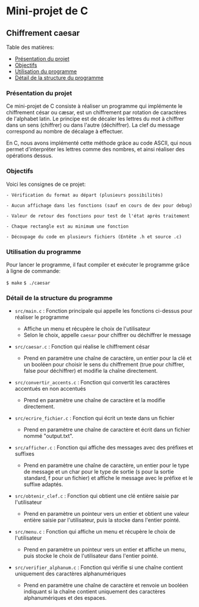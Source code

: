 # Mini-projet de C
## Chiffrement caesar

Table des matières:
- [Présentation du projet]()
- [Objectifs]()
- [Utilisation du programme]()
- [Détail de la structure du programme]()

### Présentation du projet

Ce mini-projet de C consiste à réaliser un programme qui implémente le chiffrement césar ou cæsar, est un chiffrement par rotation de caractères de l'alphabet latin. Le principe est de décaler les lettres du mot à chiffrer dans un sens (chiffrer) ou dans l'autre (déchiffrer). La clef du message correspond au nombre de décalage à effectuer.

En C, nous avons implémenté cette méthode gràce au code ASCII, qui nous permet d'interpréter les lettres comme des nombres, et ainsi réaliser des opérations dessus.

### Objectifs

Voici les consignes de ce projet:

```
- Vérification du format au départ (plusieurs possibilités)

- Aucun affichage dans les fonctions (sauf en cours de dev pour debug)

- Valeur de retour des fonctions pour test de l'état après traitement

- Chaque rectangle est au minimum une fonction

- Découpage du code en plusieurs fichiers (Entête .h et source .c)

```

### Utilisation du programme

Pour lancer le programme, il faut compiler et exécuter le programme grâce à ligne de commande:

`$ make`
`$ ./caesar`

### Détail de la structure du programme

- `src/main.c` : Fonction principale qui appelle les fonctions ci-dessus pour réaliser le programme
  - Affiche un menu et récupère le choix de l'utilisateur
  - Selon le choix, appelle `caesar` pour chiffrer ou déchiffrer le message

- `src/caesar.c` : Fonction qui réalise le chiffrement césar
  - Prend en paramètre une chaîne de caractère, un entier pour la clé et un booléen pour choisir le sens du chiffrement (true pour chiffrer, false pour déchiffrer) et modifie la chaîne directement.

- `src/convertir_accents.c` : Fonction qui convertit les caractères accentués en non accentués
  - Prend en paramètre une chaîne de caractère et la modifie directement.

- `src/ecrire_fichier.c` : Fonction qui écrit un texte dans un fichier
  - Prend en paramètre une chaîne de caractère et écrit dans un fichier nommé "output.txt".

- `src/afficher.c` : Fonction qui affiche des messages avec des préfixes et suffixes
  - Prend en paramètre une chaîne de caractère, un entier pour le type de message et un char pour le type de sortie (s pour la sortie standard, f pour un fichier) et affiche le message avec le préfixe et le suffixe adaptés.

- `src/obtenir_clef.c` : Fonction qui obtient une clé entière saisie par l'utilisateur
  - Prend en paramètre un pointeur vers un entier et obtient une valeur entière saisie par l'utilisateur, puis la stocke dans l'entier pointé.

- `src/menu.c` : Fonction qui affiche un menu et récupère le choix de l'utilisateur
  - Prend en paramètre un pointeur vers un entier et affiche un menu, puis stocke le choix de l'utilisateur dans l'entier pointé.

- `src/verifier_alphanum.c` : Fonction qui vérifie si une chaîne contient uniquement des caractères alphanumériques
  - Prend en paramètre une chaîne de caractère et renvoie un booléen indiquant si la chaîne contient uniquement des caractères alphanumériques et des espaces.



